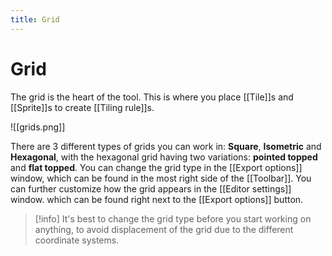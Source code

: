 ```yaml
---
title: Grid
---
```

# Grid

The grid is the heart of the tool. This is where you place [[Tile]]s and [[Sprite]]s to create [[Tiling rule]]s.

![[grids.png]]

There are 3 different types of grids you can work in: **Square**, **Isometric** and **Hexagonal**, with the hexagonal grid having two variations: **pointed topped** and **flat topped**. You can change the grid type in the [[Export options]] window, which can be found in the most right side of the [[Toolbar]]. You can further customize how the grid appears in the [[Editor settings]] window. which can be found right next to the [[Export options]] button.

> [!info]
> It's best to change the grid type before you start working on anything, to avoid displacement of the grid due to the different coordinate systems.